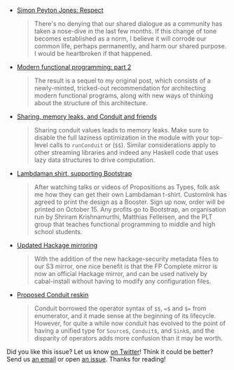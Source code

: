 <!-- 2016-09-29 -->

-   [Simon Peyton Jones: Respect](https://mail.haskell.org/pipermail/haskell/2016-September/024995.html)

    > There's no denying that our shared dialogue as a community has taken a nose-dive in the last few months.  If this change of tone becomes established as a norm, I believe it will corrode our common life, perhaps permanently, and harm our shared purpose. I would be heartbroken if that happened.

-   [Modern functional programming: part 2](http://degoes.net/articles/modern-fp-part-2)

    > The result is a sequel to my original post, which consists of a newly-minted, tricked-out recommendation for architecting modern functional programs, along with new ways of thinking about the structure of this architecture.

-   [Sharing, memory leaks, and Conduit and friends](https://www.well-typed.com/blog/2016/09/sharing-conduit/)

    > Sharing conduit values leads to memory leaks. Make sure to disable the full laziness optimization in the module with your top-level calls to `runConduit` or (`$$`). Similar considerations apply to other streaming libraries and indeed any Haskell code that uses lazy data structures to drive computation.

-   [Lambdaman shirt, supporting Bootstrap](https://wadler.blogspot.com/2016/09/lambdaman-supporting-bootstrap.html)

    > After watching talks or videos of Propositions as Types, folk ask me how they can get their own Lambdaman t-shirt. CustomInk has agreed to print the design as a Booster. Sign up now, order will be printed on October 15. Any profits go to Bootstrap, an organisation run by Shriram Krishnamurthi, Matthias Felleisen, and the PLT group that teaches functional programming to middle and high school students.

-   [Updated Hackage mirroring](https://www.fpcomplete.com/blog/2016/09/updated-hackage-mirroring)

    > With the addition of the new hackage-security metadata files to our S3 mirror, one nice benefit is that the FP Complete mirror is now an official Hackage mirror, and can be used natively by cabal-install without having to modify any configuration files.

-   [Proposed Conduit reskin](http://www.snoyman.com/blog/2016/09/proposed-conduit-reskin)

    > Conduit borrowed the operator syntax of `$$`, `=$` and `$=` from enumerator, and it made sense at the beginning of its lifecycle. However, for quite a while now conduit has evolved to the point of having a unified type for `Source`s, `Conduit`s, and `Sink`s, and the disparity of operators adds more confusion than it may be worth.

Did you like this issue?
Let us know [on Twitter](https://twitter.com/haskellweekly)!
Think it could be better?
Send us [an email](info@haskellweekly.news) or open [an issue](https://github.com/haskellweekly/haskellweekly.github.io/issues/new).
Thanks for reading!
